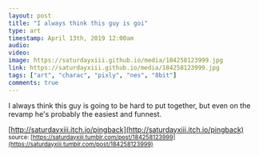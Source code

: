 ```yaml
---
layout: post
title: "I always think this guy is goi"
type: art
timestamp: April 13th, 2019 12:00am
audio: 
video: 
image: https://saturdayxiii.github.io/media/184258123999.jpg
link: https://saturdayxiii.github.io/media/184258123999.jpg
tags: ["art", "charac", "pixly", "nes", "8bit"]
comments: true
---
```

I always think this guy is going to be hard to put together, but even on the revamp he's probably the easiest and funnest.




[http://saturdayxiii.itch.io/pingback](http://saturdayxiii.itch.io/pingback)
<small>source: [https://saturdayxiii.tumblr.com/post/184258123999](https://saturdayxiii.tumblr.com/post/184258123999)</small>